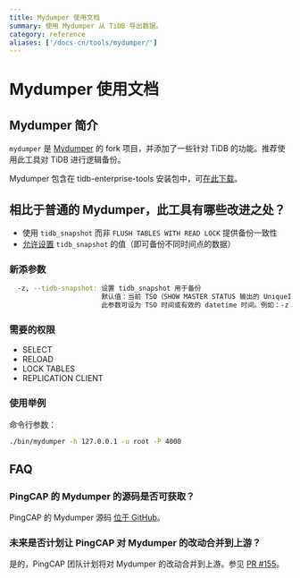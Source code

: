 ```yaml
---
title: Mydumper 使用文档
summary: 使用 Mydumper 从 TiDB 导出数据。
category: reference
aliases: ['/docs-cn/tools/mydumper/']
---
```


# Mydumper 使用文档

## Mydumper 简介

`mydumper` 是 [Mydumper](https://github.com/maxbube/mydumper) 的 fork 项目，并添加了一些针对 TiDB 的功能。推荐使用此工具对 TiDB 进行逻辑备份。

Mydumper 包含在 tidb-enterprise-tools 安装包中，可[在此下载](v3.0/reference/tools/download.md)。

## 相比于普通的 Mydumper，此工具有哪些改进之处？

+ 使用 `tidb_snapshot` 而非 `FLUSH TABLES WITH READ LOCK` 提供备份一致性
+ [允许设置](v3.0/how-to/get-started/read-historical-data.md#操作流程) `tidb_snapshot` 的值（即可备份不同时间点的数据）

### 新添参数

```bash
  -z, --tidb-snapshot: 设置 tidb_snapshot 用于备份
                       默认值：当前 TSO（SHOW MASTER STATUS 输出的 UniqueID）
                       此参数可设为 TSO 时间或有效的 datetime 时间。例如：-z "2016-10-08 16:45:26"
```

### 需要的权限

- SELECT
- RELOAD
- LOCK TABLES
- REPLICATION CLIENT

### 使用举例

命令行参数：

```bash
./bin/mydumper -h 127.0.0.1 -u root -P 4000
```

## FAQ

### PingCAP 的 Mydumper 的源码是否可获取？

PingCAP 的 Mydumper 源码 [位于 GitHub](https://github.com/pingcap/mydumper)。

### 未来是否计划让 PingCAP 对 Mydumper 的改动合并到上游？

是的，PingCAP 团队计划将对 Mydumper 的改动合并到上游。参见 [PR #155](https://github.com/maxbube/mydumper/pull/155)。

